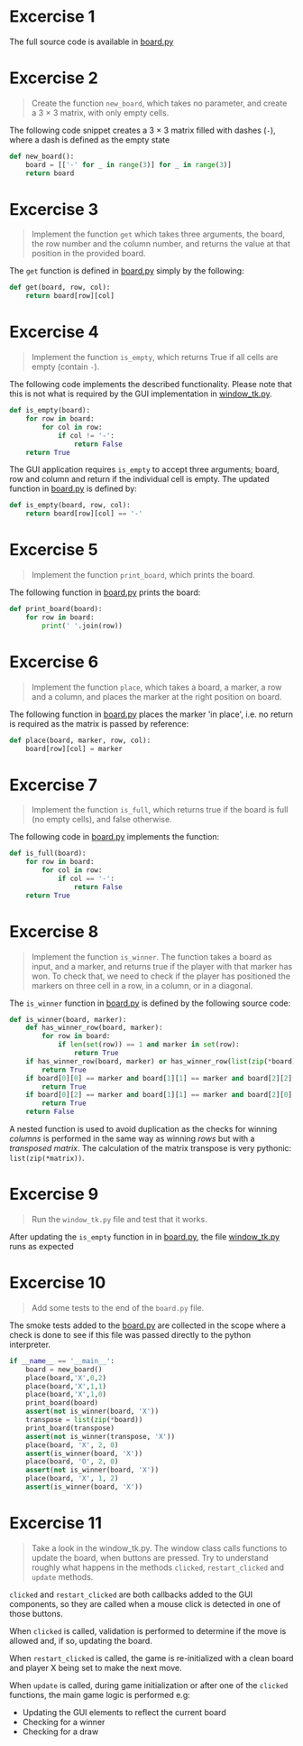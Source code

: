 # Excercise 1

The full source code is available in [board.py](board.py)

# Excercise 2

> Create the function `new_board`, which takes no parameter, and create a 3 × 3 matrix, with
> only empty cells.

 The following code snippet creates a 3 × 3 matrix filled with dashes (`-`), where 
 a dash is defined as the empty state  
```python
def new_board():
    board = [['-' for _ in range(3)] for _ in range(3)]
    return board

```

# Excercise 3
> Implement the function `get` which takes three arguments, the board, the row number and
> the column number, and returns the value at that position in the provided board.

The `get` function is defined in [board.py](board.py) simply by the following:
```python
def get(board, row, col):
    return board[row][col]
```    

# Excercise 4

>Implement the function `is_empty`, which returns True if all cells are empty (contain `-`).

The following code implements the described functionality. Please note that this is
not what is required by the GUI implementation in [window_tk.py](window_tk.py).

```python
def is_empty(board):
    for row in board:
        for col in row:
            if col != '-':
                return False
    return True
```    

The GUI application requires `is_empty` to accept three arguments; board, row
and column and return if the individual cell is empty. The updated function
in [board.py](board.py) is defined by:

```python
def is_empty(board, row, col):
    return board[row][col] == '-'

```

# Excercise 5

>Implement the function `print_board`, which prints the board.

The following function in [board.py](board.py) prints the board:

```python
def print_board(board):
    for row in board:
        print(' '.join(row))

```

# Excercise 6

> Implement the function `place`, which takes a board, a marker, a row and a column, and
> places the marker at the right position on board.

The following function in [board.py](board.py) places the marker 'in place',
i.e. no return is required as the matrix is passed by reference:

```python
def place(board, marker, row, col):
    board[row][col] = marker
```    

# Excercise 7

> Implement the function `is_full`, which returns true if the board is full (no empty cells),
> and false otherwise.

The following code in [board.py](board.py) implements the function:

```python
def is_full(board):
    for row in board:
        for col in row:
            if col == '-':
                return False
    return True
```

# Excercise 8

> Implement the function `is_winner`. The function takes a board as input, and a marker, 
> and returns true if the player with that marker has won. To check that, we need to check
> if the player has positioned the markers on three cell in a row, in a column, or in a
> diagonal.

The `is_winner` function in [board.py](board.py) is defined by the following source code:

```python
def is_winner(board, marker):
    def has_winner_row(board, marker):
        for row in board:
            if len(set(row)) == 1 and marker in set(row):
                return True
    if has_winner_row(board, marker) or has_winner_row(list(zip(*board)), marker):
        return True
    if board[0][0] == marker and board[1][1] == marker and board[2][2] == marker:
        return True
    if board[0][2] == marker and board[1][1] == marker and board[2][0] == marker:
        return True
    return False
```

A nested function is used to avoid duplication as the  checks for winning *columns* is
performed in the same way as winning *rows* but with a *transposed matrix*. The calculation
of the matrix transpose is very pythonic: `list(zip(*matrix))`.

# Excercise 9

> Run the `window_tk.py` file and test that it works.

After updating the `is_empty` function in in [board.py](board.py), the file
[window_tk.py](window_tk.py) runs as expected

# Excercise 10

> Add some tests to the end of the `board.py` file.

The smoke tests added to the [board.py](board.py) are
collected in the scope where a check is done to see if
this file was passed directly to the python interpreter.

```python
if __name__ == '__main__': 
    board = new_board()
    place(board,'X',0,2)
    place(board,'X',1,1)
    place(board,'X',1,0)
    print_board(board)
    assert(not is_winner(board, 'X'))
    transpose = list(zip(*board))
    print_board(transpose)
    assert(not is_winner(transpose, 'X'))
    place(board, 'X', 2, 0)
    assert(is_winner(board, 'X'))
    place(board, 'O', 2, 0)
    assert(not is_winner(board, 'X'))
    place(board, 'X', 1, 2)
    assert(is_winner(board, 'X'))
```

# Excercise 11

> Take a look in the window_tk.py. The window class calls functions to update the
> board, when buttons are pressed. Try to understand roughly what happens in the methods
> `clicked`, `restart_clicked` and `update` methods.

`clicked` and `restart_clicked` are both callbacks added
to the GUI components, so they are called when a mouse click
is detected in one of those buttons.

When `clicked` is called, validation is performed to
determine if the move is allowed and, if so, updating the
board.

When `restart_clicked` is called, the game is re-initialized
with a clean board and player X being set to make the next move.

When `update` is called, during game initialization or after
one of the `clicked` functions, the main game logic is performed
e.g: 
* Updating the GUI elements to reflect the current board
* Checking for a winner
* Checking for a draw